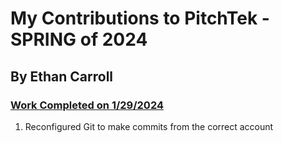 # My Contributions to PitchTek - SPRING of 2024
## By Ethan Carroll

### <ins>Work Completed on 1/29/2024
1. Reconfigured Git to make commits from the correct account